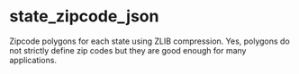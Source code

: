# state_zipcode_json
Zipcode polygons for each state using ZLIB compression. Yes, polygons do not strictly define zip codes but they are good enough for many applications.
